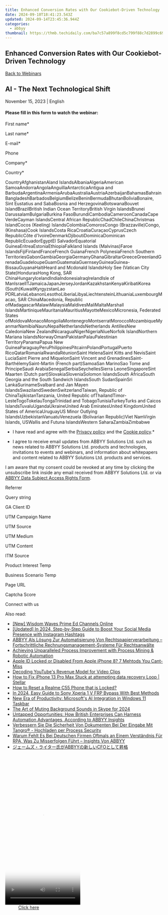 ```yaml
---
title: Enhanced Conversion Rates with Our Cookiebot-Driven Technology
date: 2024-09-10T18:41:23.543Z
updated: 2024-09-14T23:45:36.944Z
categories:
  - abbyy
thumbnail: https://thmb.techidaily.com/ba7c57a899f8cd5c799f88c7d2899c692ee461941eff0903eb250db9dc660efe.jpg
---
```


## Enhanced Conversion Rates with Our Cookiebot-Driven Technology

[Back to Webinars](https://tools.techidaily.com/abbyy/products/)

## AI - The Next Technological Shift

November 15, 2023 | English

#### Please fill in this form to watch the webinar:

First name\*

Last name\*

E-mail\*

Phone

Company\*

Сountry\*

СountryAfghanistanAland IslandsAlbaniaAlgeriaAmerican SamoaAndorraAngolaAnguillaAntarcticaAntigua and BarbudaArgentinaArmeniaArubaAustraliaAustriaAzerbaijanBahamasBahrainBangladeshBarbadosBelgiumBelizeBeninBermudaBhutanBoliviaBonaire, Sint Eustatius and SabaBosnia and HerzegovinaBotswanaBouvet IslandBrazilBritish Indian Ocean TerritoryBritish Virgin IslandsBrunei DarussalamBulgariaBurkina FasoBurundiCambodiaCameroonCanadaCape VerdeCayman IslandsCentral African RepublicChadChileChinaChristmas IslandCocos (Keeling) IslandsColombiaComorosCongo (Brazzaville)Congo, (Kinshasa)Cook IslandsCosta RicaCroatiaCuraçaoCyprusCzech RepublicCôte d'IvoireDenmarkDjiboutiDominicaDominican RepublicEcuadorEgyptEl SalvadorEquatorial GuineaEritreaEstoniaEthiopiaFalkland Islands (Malvinas)Faroe IslandsFijiFinlandFranceFrench GuianaFrench PolynesiaFrench Southern TerritoriesGabonGambiaGeorgiaGermanyGhanaGibraltarGreeceGreenlandGrenadaGuadeloupeGuamGuatemalaGuernseyGuineaGuinea-BissauGuyanaHaitiHeard and Mcdonald IslandsHoly See (Vatican City State)HondurasHong Kong, SAR ChinaHungaryIcelandIndiaIndonesiaIraqIrelandIsle of ManIsraelITJamaicaJapanJerseyJordanKazakhstanKenyaKiribatiKorea (South)KuwaitKyrgyzstanLao PDRLatviaLebanonLesothoLiberiaLibyaLiechtensteinLithuaniaLuxembourgMacao, SAR ChinaMacedonia, Republic ofMadagascarMalawiMalaysiaMaldivesMaliMaltaMarshall IslandsMartiniqueMauritaniaMauritiusMayotteMexicoMicronesia, Federated States ofMoldovaMonacoMongoliaMontenegroMontserratMoroccoMozambiqueMyanmarNamibiaNauruNepalNetherlandsNetherlands AntillesNew CaledoniaNew ZealandNicaraguaNigerNigeriaNiueNorfolk IslandNorthern Mariana IslandsNorwayOmanPakistanPalauPalestinian TerritoryPanamaPapua New GuineaParaguayPeruPhilippinesPitcairnPolandPortugalPuerto RicoQatarRomaniaRwandaRéunionSaint HelenaSaint Kitts and NevisSaint LuciaSaint Pierre and MiquelonSaint Vincent and GrenadinesSaint-BarthélemySaint-Martin (French part)SamoaSan MarinoSao Tome and PrincipeSaudi ArabiaSenegalSerbiaSeychellesSierra LeoneSingaporeSint Maarten (Dutch part)SlovakiaSloveniaSolomon IslandsSouth AfricaSouth Georgia and the South Sandwich IslandsSouth SudanSpainSri LankaSurinameSvalbard and Jan Mayen IslandsSwazilandSwedenSwitzerlandTaiwan, Republic of ChinaTajikistanTanzania, United Republic ofThailandTimor-LesteTogoTokelauTongaTrinidad and TobagoTunisiaTurkeyTurks and Caicos IslandsTuvaluUgandaUkraineUnited Arab EmiratesUnited KingdomUnited States of AmericaUruguayUS Minor Outlying IslandsUzbekistanVanuatuVenezuela (Bolivarian Republic)Viet NamVirgin Islands, USWallis and Futuna IslandsWestern SaharaZambiaZimbabwe

* I have read and agree with the [Privacy policy](https://tools.techidaily.com/abbyy/products/) and the [Cookie policy](https://tools.techidaily.com/abbyy/products/).\*

* I agree to receive email updates from ABBYY Solutions Ltd. such as news related to ABBYY Solutions Ltd. products and technologies, invitations to events and webinars, and information about whitepapers and content related to ABBYY Solutions Ltd. products and services.  
    
I am aware that my consent could be revoked at any time by clicking the unsubscribe link inside any email received from ABBYY Solutions Ltd. or via [ABBYY Data Subject Access Rights Form](https://tools.techidaily.com/abbyy/products/).

Referrer

Query string

GA Client ID

UTM Campaign Name

UTM Source

UTM Medium

UTM Content

ITM Source

Product Interest Temp

Business Scenario Temp

Page URL

Captcha Score

Connect with us

<ins class="adsbygoogle"
     style="display:block"
     data-ad-format="autorelaxed"
     data-ad-client="ca-pub-7571918770474297"
     data-ad-slot="1223367746"></ins>

<ins class="adsbygoogle"
     style="display:block"
     data-ad-client="ca-pub-7571918770474297"
     data-ad-slot="8358498916"
     data-ad-format="auto"
     data-full-width-responsive="true"></ins>

<span class="atpl-alsoreadstyle">Also read:</span>
<div><ul>
<li><a href="https://facebook-video-footage.techidaily.com/new-wisdom-waves-prime-ed-channels-online/"><u>[New] Wisdom Waves Prime Ed Channels Online</u></a></li>
<li><a href="https://instagram-videos.techidaily.com/updated-in-2024-step-by-step-guide-to-boost-your-social-media-presence-with-instagram-hashtags/"><u>[Updated] In 2024, Step-by-Step Guide to Boost Your Social Media Presence with Instagram Hashtags</u></a></li>
<li><a href="https://solve-info.techidaily.com/abbyy-als-losung-zur-automatisierung-von-rechtspapierverarbeitung-fortschrittliche-rechnungsmanagement-systeme-fur-rechtsanwalte/"><u>ABBYY Als Lösung Zur Automatisierung Von Rechtspapierverarbeitung – Fortschrittliche Rechnungsmanagement-Systeme Für Rechtsanwälte</u></a></li>
<li><a href="https://solve-info.techidaily.com/achieving-unparalleled-process-improvement-with-process-mining-and-robotic-automation/"><u>Achieving Unparalleled Process Improvement with Process Mining & Robotic Automation</u></a></li>
<li><a href="https://apple-account.techidaily.com/apple-id-locked-or-disabled-from-apple-iphone-8-7-mehtods-you-cant-miss-by-drfone-ios/"><u>Apple ID Locked or Disabled From Apple iPhone 8? 7 Mehtods You Cant-Miss</u></a></li>
<li><a href="https://youtube-video-recordings.techidaily.com/decoding-youtubes-revenue-model-for-video-clips/"><u>Decoding YouTube's Revenue Model for Video Clips</u></a></li>
<li><a href="https://blog-min.techidaily.com/how-to-fix-iphone-13-pro-max-stuck-at-attempting-data-recovery-loop-stellar-by-stellar-data-recovery-ios-iphone-data-recovery/"><u>How to Fix iPhone 13 Pro Max Stuck at attempting data recovery Loop | Stellar</u></a></li>
<li><a href="https://easy-unlock-android.techidaily.com/how-to-reset-a-realme-c55-phone-that-is-locked-by-drfone-android/"><u>How to Reset a Realme C55 Phone that is Locked?</u></a></li>
<li><a href="https://android-frp.techidaily.com/in-2024-easy-guide-to-sony-xperia-1-v-frp-bypass-with-best-methods-by-drfone-android/"><u>In 2024, Easy Guide to Sony Xperia 1 V FRP Bypass With Best Methods</u></a></li>
<li><a href="https://windows11.techidaily.com/new-era-of-productivity-microsofts-ai-integration-in-windows-11-taskbar/"><u>New Era of Productivity: Microsoft's AI Integration in Windows 11 Taskbar</u></a></li>
<li><a href="https://screen-recording.techidaily.com/the-art-of-muting-background-sounds-in-skype-for-2024/"><u>The Art of Muting Background Sounds in Skype for 2024</u></a></li>
<li><a href="https://solve-info.techidaily.com/untapped-opportunities-how-british-enterprises-can-harness-automation-advantages-according-to-abbyy-insights/"><u>Untapped Opportunities: How British Enterprises Can Harness Automation Advantages, According to ABBYY Insights</u></a></li>
<li><a href="https://solve-info.techidaily.com/verbessern-sie-die-sicherheit-von-dokumenten-bei-der-eingabe-mit-tangro-hochladen-per-process-security/"><u>Verbessern Sie Die Sicherheit Von Dokumenten Bei Der Eingabe Mit Tangro® - Hochladen per Process Security</u></a></li>
<li><a href="https://solve-info.techidaily.com/warum-fehlt-es-bei-deutschen-firmen-oftmals-an-einem-verstandnis-fur-rpa-was-zu-misserfolgen-fuhrt-insights-von-abbyy/"><u>Warum Fehlt Es Bei Deutschen Firmen Oftmals an Einem Verständnis Für RPA, Was Zu Misserfolgen Führt – Insights Von ABBYY</u></a></li>
<li><a href="https://solve-info.techidaily.com/abbyycfo/"><u>ジェームズ・ライター氏がABBYYの新しいCFOとして昇格</u></a></li>
</ul></div>

<!-- affiliate ads begin -->
<span id="1770526">
					<video width="240" height="480" style="cursor:pointer"
           poster="//a.impactradius-go.com/display-clicktoplayimage/1770526.png"
           onclick="if(!this.playClicked){this.play();this.setAttribute('controls',true);this.playClicked=true;}">
	   <source src="//a.impactradius-go.com/display-ad/20702-1770526">
	   <img src="//a.impactradius-go.com/display-clicktoplayimage/1770526.png" style="border: none; height: 100%; width: 100%; object-fit: contain">
	</video>
	<div style="width:150px;text-align:center"><a href="javascript:window.open(decodeURIComponent('https%3A%2F%2Ftokenmetrics.sjv.io%2Fc%2F5597632%2F1770526%2F20702'), '_blank');void(0);">Click here</a></div>
</span>
<img height="0" width="0" src="https://imp.pxf.io/i/5597632/1770526/20702" style="position:absolute;visibility:hidden;" border="0" />
<!-- affiliate ads end -->

